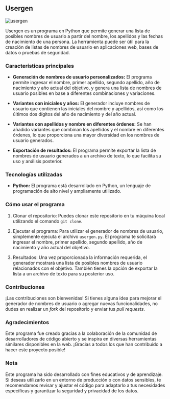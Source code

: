 ## Usergen

![usergen](https://github.com/afsh4ck/usergen/assets/132138425/ff70fb19-2e4d-4e03-b698-79db9cc63aac)

Usergen es un programa en Python que permite generar una lista de posibles nombres de usuario a partir del nombre, los apellidos y las fechas de nacimiento de una persona. La herramienta puede ser útil para la creación de listas de nombres de usuario en aplicaciones web, bases de datos o pruebas de seguridad.

### Características principales

- **Generación de nombres de usuario personalizados:** El programa permite ingresar el nombre, primer apellido, segundo apellido, año de nacimiento y año actual del objetivo, y genera una lista de nombres de usuario posibles en base a diferentes combinaciones y variaciones.

- **Variantes con iniciales y años:** El generador incluye nombres de usuario que contienen las iniciales del nombre y apellidos, así como los últimos dos dígitos del año de nacimiento y del año actual.

- **Variantes con apellidos y nombre en diferentes órdenes:** Se han añadido variantes que combinan los apellidos y el nombre en diferentes órdenes, lo que proporciona una mayor diversidad en los nombres de usuario generados.

- **Exportación de resultados:** El programa permite exportar la lista de nombres de usuario generados a un archivo de texto, lo que facilita su uso y análisis posterior.

### Tecnologías utilizadas

- **Python:** El programa está desarrollado en Python, un lenguaje de programación de alto nivel y ampliamente utilizado.

### Cómo usar el programa

1. Clonar el repositorio: Puedes clonar este repositorio en tu máquina local utilizando el comando `git clone`.

2. Ejecutar el programa: Para utilizar el generador de nombres de usuario, simplemente ejecuta el archivo `usergen.py`. El programa te solicitará ingresar el nombre, primer apellido, segundo apellido, año de nacimiento y año actual del objetivo.

3. Resultados: Una vez proporcionada la información requerida, el generador mostrará una lista de posibles nombres de usuario relacionados con el objetivo. También tienes la opción de exportar la lista a un archivo de texto para su posterior uso.

### Contribuciones

¡Las contribuciones son bienvenidas! Si tienes alguna idea para mejorar el generador de nombres de usuario o agregar nuevas funcionalidades, no dudes en realizar un *fork* del repositorio y enviar tus *pull requests*.

### Agradecimientos

Este programa fue creado gracias a la colaboración de la comunidad de desarrolladores de código abierto y se inspira en diversas herramientas similares disponibles en la web. ¡Gracias a todos los que han contribuido a hacer este proyecto posible!

### Nota

Este programa ha sido desarrollado con fines educativos y de aprendizaje. Si deseas utilizarlo en un entorno de producción o con datos sensibles, te recomendamos revisar y ajustar el código para adaptarlo a tus necesidades específicas y garantizar la seguridad y privacidad de los datos.
